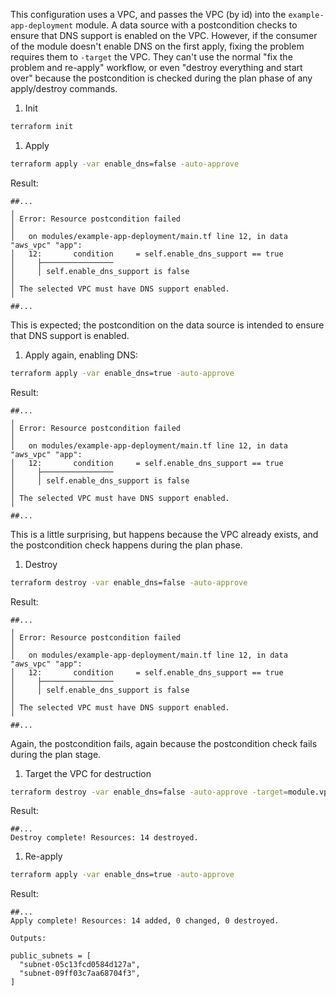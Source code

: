 This configuration uses a VPC, and passes the VPC (by id) into the
`example-app-deployment` module. A data source with a postcondition checks to
ensure that DNS support is enabled on the VPC. However, if the consumer of the
module doesn't enable DNS on the first apply, fixing the problem requires them
to `-target` the VPC. They can't use the normal "fix the problem and re-apply"
workflow, or even "destroy everything and start over" because the postcondition
is checked during the plan phase of any apply/destroy commands.

1. Init

```sh
terraform init
```

1. Apply

```sh
terraform apply -var enable_dns=false -auto-approve
```

Result:

```plaintext
##...
╷
│ Error: Resource postcondition failed
│ 
│   on modules/example-app-deployment/main.tf line 12, in data "aws_vpc" "app":
│   12:       condition     = self.enable_dns_support == true
│     ├────────────────
│     │ self.enable_dns_support is false
│ 
│ The selected VPC must have DNS support enabled.
╵
##...
```

This is expected; the postcondition on the data source is intended to ensure that DNS support is enabled.

1. Apply again, enabling DNS:

```sh
terraform apply -var enable_dns=true -auto-approve
```

Result:

```plaintext
##...
╷
│ Error: Resource postcondition failed
│ 
│   on modules/example-app-deployment/main.tf line 12, in data "aws_vpc" "app":
│   12:       condition     = self.enable_dns_support == true
│     ├────────────────
│     │ self.enable_dns_support is false
│ 
│ The selected VPC must have DNS support enabled.
╵
##...
```

This is a little surprising, but happens because the VPC already exists, and the
postcondition check happens during the plan phase.

1. Destroy

```sh
terraform destroy -var enable_dns=false -auto-approve
```

Result:

```plaintext
##...
╷
│ Error: Resource postcondition failed
│ 
│   on modules/example-app-deployment/main.tf line 12, in data "aws_vpc" "app":
│   12:       condition     = self.enable_dns_support == true
│     ├────────────────
│     │ self.enable_dns_support is false
│ 
│ The selected VPC must have DNS support enabled.
╵
##...
```

Again, the postcondition fails, again because the postcondition check fails during the plan stage.

1. Target the VPC for destruction

```sh
terraform destroy -var enable_dns=false -auto-approve -target=module.vpc
```

Result:

```plaintext
##...
Destroy complete! Resources: 14 destroyed.
```

1. Re-apply

```sh
terraform apply -var enable_dns=true -auto-approve
```

Result:

```plaintext
##...
Apply complete! Resources: 14 added, 0 changed, 0 destroyed.

Outputs:

public_subnets = [
  "subnet-05c13fcd0584d127a",
  "subnet-09ff03c7aa68704f3",
]
```